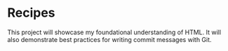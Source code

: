 # Recipes
This project will showcase my foundational understanding of HTML. It will also demonstrate best practices for writing commit messages with Git.